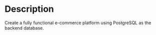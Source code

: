 # Description
Create a fully functional e-commerce platform using PostgreSQL as the backend database. 